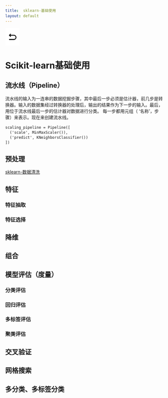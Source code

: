 ```yaml
---
title:  sklearn-基础使用
layout: default
---
```

[![返回](/assets/images/back.png)](../../../../)

# Scikit-learn基础使用

## 流水线（Pipeline）

流水线的输入为一连串的数据挖掘步骤，其中最后一步必须是估计器，前几步是转换器。输入的数据集经过转换器的处理后，输出的结果作为下一步的输入。最后，用位于流水线最后一步的估计器对数据进行分类。
每一步都用元组（ ‘名称’，步骤）来表示。现在来创建流水线。

```
scaling_pipeline = Pipeline([
  ('scale', MinMaxScaler()),
  ('predict', KNeighborsClassifier())
])
```

## 预处理

[sklearn-数据清洗](../../../../2022/09/20/Python_SKlearn_Preprocessing.html)

## 特征

### 特征抽取

### 特征选择

## 降维

## 组合

## 模型评估（度量）

### 分类评估

### 回归评估

### 多标签评估

### 聚类评估

## 交叉验证

## 网格搜索

## 多分类、多标签分类